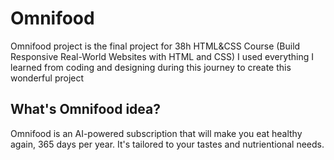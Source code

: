 # Omnifood
Omnifood project is the final project for 38h HTML&amp;CSS Course (Build Responsive Real-World Websites with HTML and CSS)
I used everything I learned from coding and designing during this journey to create this wonderful project

## What's Omnifood idea?
Omnifood is an AI-powered subscription that will make you eat healthy again, 365 days per year. It's tailored to your tastes and nutrientional needs.
